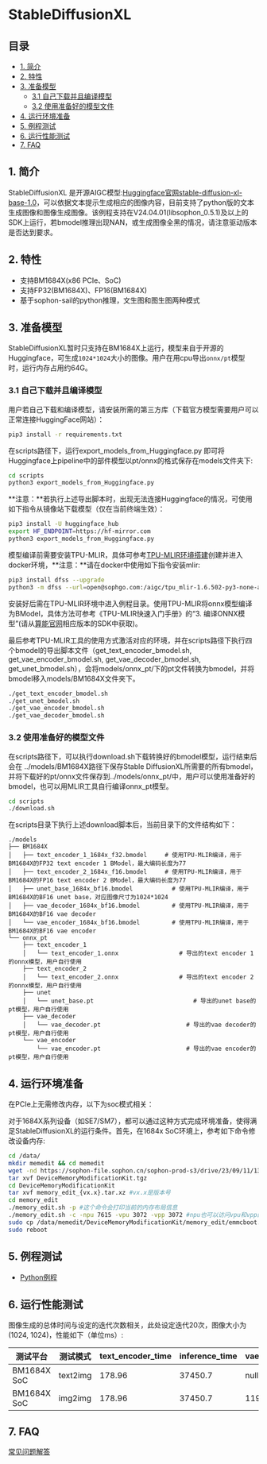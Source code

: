 # StableDiffusionXL

## 目录
* [1. 简介](#1-简介)
* [2. 特性](#2-特性)
* [3. 准备模型](#3-准备模型)
  * [3.1 自己下载并且编译模型](#31-自己下载并且编译模型)
  * [3.2 使用准备好的模型文件](#32-使用准备好的模型文件)
* [4. 运行环境准备](#4-运行环境准备)
* [5. 例程测试](#5-例程测试)
* [6. 运行性能测试](#6-运行性能测试)
* [7. FAQ](#7-FAQ)

## 1. 简介
StableDiffusionXL 是开源AIGC模型:[Huggingface官网stable-diffusion-xl-base-1.0](https://huggingface.co/stabilityai/stable-diffusion-xl-base-1.0)，可以依据文本提示生成相应的图像内容，目前支持了python版的文本生成图像和图像生成图像。该例程支持在V24.04.01(libsophon_0.5.1)及以上的SDK上运行，若bmodel推理出现NAN，或生成图像全黑的情况，请注意驱动版本是否达到要求。

## 2. 特性

- 支持BM1684X(x86 PCIe、SoC)
- 支持FP32(BM1684X)、FP16(BM1684X)
- 基于sophon-sail的python推理，文生图和图生图两种模式

## 3. 准备模型

StableDiffusionXL暂时只支持在BM1684X上运行，模型来自于开源的Huggingface，可生成``1024*1024``大小的图像。用户在用cpu导出`onnx/pt`模型时，运行内存占用约64G。

### 3.1 自己下载并且编译模型
用户若自己下载和编译模型，请安装所需的第三方库（下载官方模型需要用户可以正常连接HuggingFace网站）：

```bash
pip3 install -r requirements.txt
```

在scripts路径下，运行export_models_from_Huggingface.py 即可将Huggingface上pipeline中的部件模型以pt/onnx的格式保存在models文件夹下:

```bash
cd scripts
python3 export_models_from_Huggingface.py
```

**注意：**若执行上述导出脚本时，出现无法连接Huggingface的情况，可使用如下指令从镜像站下载模型（仅在当前终端生效）：

```bash
pip3 install -U huggingface_hub
export HF_ENDPOINT=https://hf-mirror.com
python3 export_models_from_Huggingface.py
```

模型编译前需要安装TPU-MLIR，具体可参考[TPU-MLIR环境搭建](../../docs/Environment_Install_Guide.md#1-tpu-mlir环境搭建)创建并进入docker环境，**注意：**请在docker中使用如下指令安装mlir:

```bash
pip3 install dfss --upgrade
python3 -m dfss --url=open@sophgo.com:/aigc/tpu_mlir-1.6.502-py3-none-any.whl
```

安装好后需在TPU-MLIR环境中进入例程目录。使用TPU-MLIR将onnx模型编译为BModel，具体方法可参考《TPU-MLIR快速入门手册》的“3. 编译ONNX模型”(请从[算能官网](https://developer.sophgo.com/site/index/material/31/all.html)相应版本的SDK中获取)。

最后参考TPU-MLIR工具的使用方式激活对应的环境，并在scripts路径下执行四个bmodel的导出脚本文件（get_text_encoder_bmodel.sh, get_vae_encoder_bmodel.sh, get_vae_decoder_bmodel.sh, get_unet_bmodel.sh），会将models/onnx_pt/下的pt文件转换为bmodel，并将bmodel移入models/BM1684X文件夹下。

```bash
./get_text_encoder_bmodel.sh
./get_unet_bmodel.sh
./get_vae_encoder_bmodel.sh
./get_vae_decoder_bmodel.sh
```

### 3.2 使用准备好的模型文件
在scripts路径下，可以执行download.sh下载转换好的bmodel模型，运行结束后会在 ../models/BM1684X路径下保存Stable DiffusionXL所需要的所有bmodel，并将下载好的pt/onnx文件保存到../models/onnx_pt/中，用户可以使用准备好的bmodel，也可以用MLIR工具自行编译onnx_pt模型。

```bash
cd scripts
./download.sh
```

在scripts目录下执行上述download脚本后，当前目录下的文件结构如下：

```
./models
├── BM1684X
│   ├── text_encoder_1_1684x_f32.bmodel		# 使用TPU-MLIR编译，用于BM1684X的FP32 text encoder 1 BModel，最大编码长度为77
│   ├── text_encoder_2_1684x_f16.bmodel		# 使用TPU-MLIR编译，用于BM1684X的FP16 text encoder 2 BModel，最大编码长度为77
│   ├── unet_base_1684x_bf16.bmodel			  # 使用TPU-MLIR编译，用于BM1684X的BF16 unet base，对应图像尺寸为1024*1024
│   ├── vae_decoder_1684x_bf16.bmodel		  # 使用TPU-MLIR编译，用于BM1684X的BF16 vae decoder
│   └── vae_encoder_1684x_bf16.bmodel		  # 使用TPU-MLIR编译，用于BM1684X的BF16 vae encoder
└── onnx_pt
    ├── text_encoder_1
    │   └── text_encoder_1.onnx				    # 导出的text encoder 1的onnx模型，用户自行使用
    ├── text_encoder_2
    │   └── text_encoder_2.onnx				    # 导出的text encoder 2的onnx模型，用户自行使用
    ├── unet
    │   └── unet_base.pt					        # 导出的unet base的pt模型，用户自行使用
    ├── vae_decoder
    │   └── vae_decoder.pt					      # 导出的vae decoder的pt模型，用户自行使用
    └── vae_encoder
        └── vae_encoder.pt					      # 导出的vae encoder的pt模型，用户自行使用
```

## 4. 运行环境准备

在PCIe上无需修改内存，以下为soc模式相关：

对于1684X系列设备（如SE7/SM7），都可以通过这种方式完成环境准备，使得满足StableDiffusionXL的运行条件。首先，在1684x SoC环境上，参考如下命令修改设备内存:

```bash
cd /data/
mkdir memedit && cd memedit
wget -nd https://sophon-file.sophon.cn/sophon-prod-s3/drive/23/09/11/13/DeviceMemoryModificationKit.tgz
tar xvf DeviceMemoryModificationKit.tgz
cd DeviceMemoryModificationKit
tar xvf memory_edit_{vx.x}.tar.xz #vx.x是版本号
cd memory_edit
./memory_edit.sh -p #这个命令会打印当前的内存布局信息
./memory_edit.sh -c -npu 7615 -vpu 3072 -vpp 3072 #npu也可以访问vpu和vpp的内存
sudo cp /data/memedit/DeviceMemoryModificationKit/memory_edit/emmcboot.itb /boot/emmcboot.itb && sync
sudo reboot
```


## 5. 例程测试
- [Python例程](./python/README.md)

## 6. 运行性能测试

图像生成的总体时间与设定的迭代次数相关，此处设定迭代20次，图像大小为(1024, 1024)，性能如下（单位ms）:

|   测试平台    |    测试模式     | text_encoder_time | inference_time | vae_encoder_time | vae_decoder_time |
| -----------  | ------------- | ---------------   | -------------  | ---------------- | ---------------- |
| BM1684X SoC  |    text2img   |      178.96      |    37450.7    |    null          |     2099.22     |
| BM1684X SoC  |    img2img    |      178.96      |    37450.7    |    1195.56    |     2099.22      |

## 7. FAQ
[常见问题解答](../../docs/FAQ.md)
